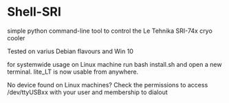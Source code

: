 # Shell-SRI
simple python command-line tool to control the Le Tehnika SRI-74x cryo cooler

Tested on varius Debian flavours and Win 10

for systemwide usage on Linux machine run bash install.sh and open a new terminal. lite_LT is now usable from anywhere.

No device found on Linux machines? Check the permissions to access /dev/ttyUSBxx with your user and membership to dialout
